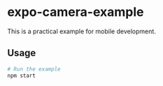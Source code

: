 # expo-camera-example

This is a practical example for mobile development.

## Usage

```bash
# Run the example
npm start
```
